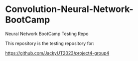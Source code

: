 # Convolution-Neural-Network-BootCamp
Neural Network BootCamp Testing Repo

This repository is the testing repository for:

https://github.com/JackyUT2023/project4-group4
